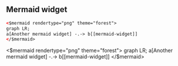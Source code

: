 ## Mermaid widget

```html
<$mermaid rendertype="png" theme="forest">
graph LR;
a[Another mermaid widget] -.-> b[[mermaid-widget]]
</$mermaid>
```

<$mermaid rendertype="png" theme="forest">
graph LR;
a[Another mermaid widget] -.-> b[[mermaid-widget]]
</$mermaid>
